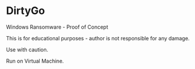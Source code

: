 # DirtyGo
Windows Ransomware - Proof of Concept

This is for educational purposes - author is not responsible for any damage.  

Use with caution.  

Run on Virtual Machine.
